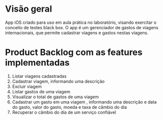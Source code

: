 # Visão geral

App iOS criado para uso em aula prática no laboratório, visando exercitar o conceito de testes black box. O app é um gerenciador de gastos de viagens internacionais, que permite cadastrar viagens e gastos nestas viagens.


# Product Backlog com as features implementadas

1. Listar viagens cadastradas
2. Cadastrar viagem, informando uma descrição
3. Excluir viagem
4. Listar gastos de uma viagem
5. Visualizar o total de gastos de uma viagem
6. Cadastrar um gasto em uma viagem , informando uma descrição e data do gasto, valor do gasto, moeda e taxa de câmbio do dia
7. Recuperar o câmbio do dia de um serviço confiável  
